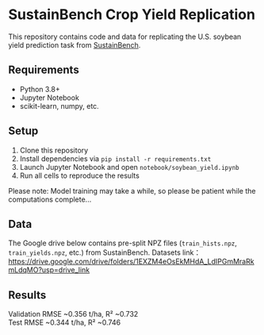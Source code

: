 # SustainBench Crop Yield Replication
This repository contains code and data for replicating the U.S. soybean yield prediction task from [SustainBench](https://github.com/sustainlab-group/sustainbench).

## Requirements
- Python 3.8+
- Jupyter Notebook
- scikit-learn, numpy, etc.

## Setup
1. Clone this repository
2. Install dependencies via `pip install -r requirements.txt`
3. Launch Jupyter Notebook and open `notebook/soybean_yield.ipynb`
4. Run all cells to reproduce the results

Please note: Model training may take a while, so please be patient while the computations complete...


## Data
The Google drive below contains pre-split NPZ files (`train_hists.npz`, `train_yields.npz`, etc.) from SustainBench.
Datasets link：https://drive.google.com/drive/folders/1EXZM4eOsEkMHdA_LdIPGmMraRkmLdqMO?usp=drive_link

## Results
Validation RMSE ~0.356 t/ha, R² ~0.732  
Test RMSE ~0.344 t/ha, R² ~0.746

